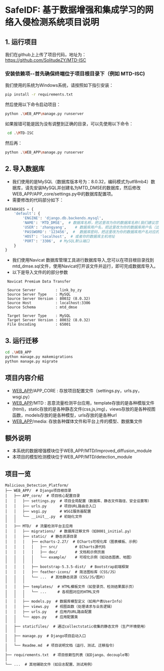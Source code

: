 # SafeIDF: 基于数据增强和集成学习的网络入侵检测系统项目说明
## 1. 运行项目
我们在github上上传了项目代码，地址为：https://github.com/SolitudeZY/MTD-ISC
### 安装依赖项--首先确保终端位于项目根目录下（例如 MTD-ISC)
我们使用的系统为Windows系统，请按照如下指引安装：
```bash
pip install -r requirements.txt
```
然后使用以下命令启动项目：
```bash
python .\WEB_APP\manage.py runserver
```
如果报错可能是因为没有调整到正确的目录，可以先使用以下命令：
```bash
 cd .\MTD-ISC
```
然后再：
```bash
python .\WEB_APP\manage.py runserver
```

## 2. 导入数据库
- 我们使用的是MySQL（数据库版本号为：8.0.32，编码模式为utf8mb4）数据库，请先安装MySQL并创建名为MTD_DMSE的数据库，然后修改WEB_APP/APP_core/settings.py中的数据库配置项。
- 需要修改的代码部分如下：
```python
DATABASES = {
    'default': {
        'ENGINE': 'django.db.backends.mysql',
        'NAME': 'MTD_DMSE',  # 数据库名称，把这里改为你的数据库名称(我们建议您手动新建名为MTD_DMSE的数据库)
        'USER': 'zhangyang',    # 数据库用户名，把这里改为你的数据库用户名（比如root）
        'PASSWORD': '123456',  #  数据库密码，把这里改为你的数据库用户名对应的密码
        'HOST': 'localhost',  # 或者你的数据库主机地址
        'PORT': '3306',  # MySQL默认端口
    }
}
```
- 我们使用Navicat 数据库管理工具进行数据库导入,您可以在项目根目录找到mtd_dmse.sql文件，使用Navicat打开该文件并运行，即可完成数据库导入。
- 以下是导入文件的的部分参数
```
 Navicat Premium Data Transfer

 Source Server         : link_by_zy
 Source Server Type    : MySQL
 Source Server Version : 80032 (8.0.32)
 Source Host           : localhost:3306
 Source Schema         : mtd_dmse

 Target Server Type    : MySQL
 Target Server Version : 80032 (8.0.32)
 File Encoding         : 65001
```

## 3. 运行迁移
```bash
cd .\WEB_APP
python manage.py makemigrations
python manage.py migrate
```

## 项目内容介绍

-  [WEB_APP](WEB_APP)/APP_CORE : 存放项目配置文件（settings.py，urls.py，wsgi.py）
 -  [WEB_APP](WEB_APP)/MTD : 恶意流量检测平台应用，template存放的是各种模版文件(html)，static存放的是各种静态文件(css,js,img)，views存放的是各种视图函数，models存放的是各种模型，urls存放的是各种url
 -  [WEB_APP](WEB_APP)/media: 存放各种媒体文件和平台上传的模型、数据集文件 

## 额外说明
- 本系统的数据增强模块位于WEB_APP/MTD/Improved_diffusion_module
- 本项目的模型检测模块位于WEB_APP/MTD/detection_module


## 项目一览
```
Malicious_Detection_Platform/
├── WEB_APP/  # Django项目根目录
│   ├── APP_core/  # 项目核心配置目录
│   │   ├── settings.py  # 项目全局配置（数据库、静态文件路径、安全设置等）
│   │   ├── urls.py      # 项目URL路由总入口
│   │   ├── wsgi.py      # WSGI服务器配置
│   │   └── __init__.py  # 初始化文件
│   │
│   ├── MTD/  # 流量检测平台主应用
│   │   ├── migrations/  # 数据库迁移文件（如0001_initial.py）
│   │   ├── static/  # 静态资源目录
│   │   │   ├── echarts-2.27/  # ECharts可视化库（图表模板、示例）
│   │   │   │   ├── src/        # ECharts源代码
│   │   │   │   ├── doc/        # 文档和示例页面
│   │   │   │   └── example/    # 可视化示例（如动态图表、地图）
│   │   │   │
│   │   │   ├── bootstrap-5.3.5-dist/  # Bootstrap前端框架
│   │   │   ├── feather-icons/  # 简洁图标库（CSS/JS）
│   │   │   └── ...  # 其他静态资源（CSS/JS/图片）
│   │   │
│   │   ├── templates/  # HTML模板文件（如登录页、检测结果展示页）
│   │   │   └── ...     # 各视图对应的HTML文件
│   │   │
│   │   ├── models.py  # 数据库模型定义（如用户表UserInfo）
│   │   ├── views.py   # 视图函数（处理请求与业务逻辑）
│   │   ├── urls.py    # 应用内URL路由配置
│   │   └── apps.py    # 应用配置类
│   │
│   ├── staticfiles/  # 通过collectstatic收集的静态文件（生产环境使用）
│   │
│   ├── manage.py  # Django项目启动入口
│   │
│   └── Readme.md  # 项目说明文档（运行、测试、迁移指令）
│
├── requirements.txt  # 项目依赖包列表（如Django、decouple等）
│
└── ...  # 其他辅助文件（如日志配置、测试用例）
```